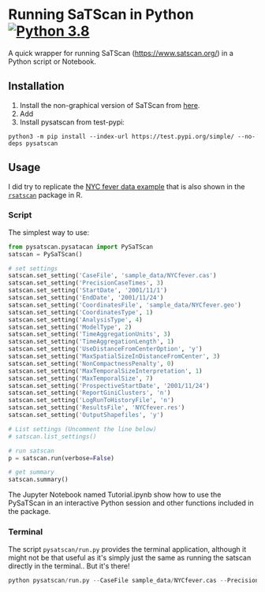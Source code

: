 # Running SaTScan in Python [![Python 3.8](https://img.shields.io/badge/python-3.8-blue.svg)](https://www.python.org/downloads/release/python-380/)
A quick wrapper for running SaTScan (https://www.satscan.org/) in a Python script or Notebook.

## Installation
1. Install the non-graphical version of SaTScan from [here](https://www.satscan.org/download_satscan.html).
2. Add
3. Install pysatscan from test-pypi: 
```
python3 -m pip install --index-url https://test.pypi.org/simple/ --no-deps pysatscan
```

## Usage
I did try to replicate the [NYC fever data example](https://www.satscan.org/rsatscan/rsatscan.html) that is also shown in the [`rsatscan`](https://cran.r-project.org/web/packages/rsatscan/index.html) package in R.

### Script
The simplest way to use:
```python
from pysatscan.pysatacan import PySaTScan
satscan = PySaTScan()

# set settings
satscan.set_setting('CaseFile', 'sample_data/NYCfever.cas')
satscan.set_setting('PrecisionCaseTimes', 3)
satscan.set_setting('StartDate', '2001/11/1')
satscan.set_setting('EndDate', '2001/11/24')
satscan.set_setting('CoordinatesFile', 'sample_data/NYCfever.geo')
satscan.set_setting('CoordinatesType', 1)
satscan.set_setting('AnalysisType', 4)
satscan.set_setting('ModelType', 2)
satscan.set_setting('TimeAggregationUnits', 3)
satscan.set_setting('TimeAggregationLength', 1)
satscan.set_setting('UseDistanceFromCenterOption', 'y')
satscan.set_setting('MaxSpatialSizeInDistanceFromCenter', 3)
satscan.set_setting('NonCompactnessPenalty', 0)
satscan.set_setting('MaxTemporalSizeInterpretation', 1)
satscan.set_setting('MaxTemporalSize', 7)
satscan.set_setting('ProspectiveStartDate', '2001/11/24')
satscan.set_setting('ReportGiniClusters', 'n')
satscan.set_setting('LogRunToHistoryFile', 'n')
satscan.set_setting('ResultsFile', 'NYCfever.res')
satscan.set_setting('OutputShapefiles', 'y')

# List settings (Uncomment the line below)
# satscan.list_settings()

# run satscan
p = satscan.run(verbose=False)

# get summary
satscan.summary()
```

The Jupyter Notebook named Tutorial.ipynb show how to use the PySaTScan in an interactive Python session and other functions included in the package.

### Terminal
The script `pysatscan/run.py` provides the terminal application, although it might not be that useful as it's simply just the same as running the satscan directly in the terminal.. But it's there!

```python
python pysatscan/run.py --CaseFile sample_data/NYCfever.cas --PrecisionCaseTimes 3 --StartDate 2001/11/1 --EndDate 2001/11/24 --CoordinatesFile sample_data/NYCfever.geo --TimeAggregationUnits 3 --AnalysisType 4 --ModelType 2 --UseDistanceFromCenterOption y --MaxSpatialSizeInDistanceFromCenter 3 --NonCompactnessPenalty 0 --MaxTemporalSizeInterpretation 1 --MaxTemporalSize 7 --ProspectiveStartDate 2001/11/24 --ReportGiniClusters n --LogRunToHistoryFile n  --CoordinatesType 1 --TimeAggregationLength 1 --ResultsFile NYCfever.res
```
